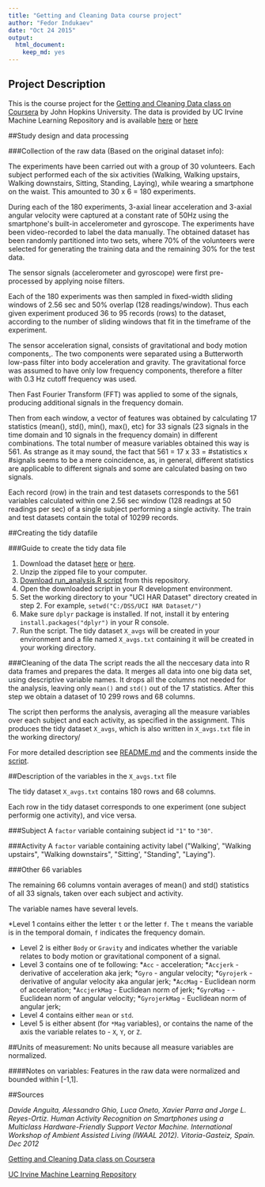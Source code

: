 ```yaml
---
title: "Getting and Cleaning Data course project"
author: "Fedor Indukaev"
date: "Oct 24 2015"
output:
  html_document:
    keep_md: yes
---
```


## Project Description
This is the course project for the [Getting and Cleaning Data class on Coursera](https://www.coursera.org/course/getdata) by John Hopkins University.
The data is provided by UC Irvine Machine Learning Repository and is available [here](http://archive.ics.uci.edu/ml/datasets/Human+Activity+Recognition+Using+Smartphones) or [here](https://d396qusza40orc.cloudfront.net/getdata%2Fprojectfiles%2FUCI%20HAR%20Dataset.zip)

##Study design and data processing

###Collection of the raw data
(Based on the original dataset info):

The experiments have been carried out with a group of 30 volunteers. Each subject performed each of the six activities  (Walking, Walking upstairs, Walking downstairs, Sitting, Standing, Laying), while wearing a smartphone on the waist. This amounted to 30 x 6 = 180 experiments.

During each of the 180 experiments, 3-axial linear acceleration and 3-axial angular velocity were captured at a constant rate of 50Hz using the smartphone's built-in accelerometer and gyroscope. The experiments have been video-recorded to label the data manually. The obtained dataset has been randomly partitioned into two sets, where 70% of the volunteers were selected for generating the training data and the remaining 30% for the test data.

The sensor signals (accelerometer and gyroscope) were first pre-processed by applying noise filters.

Each of the 180 experiments was then sampled in fixed-width sliding windows of 2.56 sec and 50% overlap (128 readings/window). Thus each given experiment produced 36 to 95 records (rows) to the dataset, according to the number of sliding windows that fit in the timeframe of the experiment.

The sensor acceleration signal, consists of gravitational and body motion components,. The two components were separated using a Butterworth low-pass filter into body acceleration and gravity. The gravitational force was assumed to have only low frequency components, therefore a filter with 0.3 Hz cutoff frequency was used.

Then Fast Fourier Transform (FFT) was applied to some of the signals, producing additional signals in the frequency domain.

Then from each window, a vector of features was obtained by calculating 17 statistics (mean(), std(), min(), max(), etc) for 33 signals (23 signals in the time domain and 10 signals in the frequency domain) in different combinations. The total number of measure variables obtained this way is 561. As strange as it may sound, the fact that 561 = 17 x 33 = #statistics x #signals seems to be a mere coincidence, as,  in general, different statistics are applicable to different signals and some are calculated basing on two signals.

Each record (row) in the train and test datasets corresponds to the 561 variables calculated within one 2.56 sec window (128 readings at 50 readings per sec) of a single subject performing a single activity. The train and test datasets contain the total of 10299 records.

##Creating the tidy datafile

###Guide to create the tidy data file
1. Download the dataset [here](http://archive.ics.uci.edu/ml/machine-learning-databases/00240/UCI%20HAR%20Dataset.zip) or [here](https://d396qusza40orc.cloudfront.net/getdata%2Fprojectfiles%2FUCI%20HAR%20Dataset.zip).
2. Unzip the zipped file to your computer.
3. [Download run_analysis.R script](https://github.com/gecko984/Getting-and-Cleaning-Data-Course-Project/blob/master/run_analysis.R)  from this repository. 
4. Open the downloaded script in your R development environment.
5. Set the working directory to your "UCI HAR Dataset" directory created in step 2. For example, `setwd("C:/DSS/UCI HAR Dataset/")` 
6. Make sure `dplyr` package is installed. If not, install it by entering `install.packages("dplyr")` in your R console.
7. Run the script. The tidy dataset `X_avgs` will be created in your environment and a file named `X_avgs.txt` containing it will be created in your working directory. 

###Cleaning of the data
The script reads the all the neccesary data into R data frames and prepares the data. It merges all data into one big data set, using descriptive variable names. It drops all the columns not needed for the analysis, leaving only `mean()` and `std()` out of the 17 statistics. After this step we obtain a dataset of 10 299 rows and 68 columns.

The script then performs the analysis, averaging all the measure variables over each subject and each activity, as specified in the assignment. This produces the tidy dataset `X_avgs`, which is also written in `X_avgs.txt` file in the working directory/

For more detailed description see [README.md](https://github.com/gecko984/Getting-and-Cleaning-Data-Course-Project/blob/master/README.md) and the comments inside the [script](https://github.com/gecko984/Getting-and-Cleaning-Data-Course-Project/blob/master/run_analysis.R).

##Description of the variables in the `X_avgs.txt` file

The tidy dataset `X_avgs.txt` contains 180 rows and 68 columns.

Each row in the tidy dataset corresponds to one experiment (one subject performig one activity), and vice versa.

###Subject
A `factor` variable containing subject id `"1"` to `"30"`.

###Activity
A `factor` variable containing activity label ("Walking', "Walking upstairs", "Walking downstairs", "Sitting', "Standing", "Laying").

###Other 66 variables

The remaining 66 columns vontain averages of mean() and std() statistics of all 33 signals, taken over each subject and activity.

The variable names have several levels.

*Level 1 contains either the letter `t` or the letter `f`. The `t` means the variable is in the temporal domain, `f` indicates the frequency domain.
* Level 2 is either `Body` or `Gravity` and indicates whether the variable relates to body motion or  gravitational component of a signal.
* Level 3 contains one of te following: 
  *`Acc` - acceleration;
  *`Accjerk` - derivative of acceleration aka jerk;
  *`Gyro` - angular velocity;
  *`Gyrojerk` - derivative of angular velocity aka angular jerk;
  *`AccMag` - Euclidean norm of acceleration;
  *`AccjerkMag` - Euclidean norm of jerk;
  *`GyroMag` -  - Euclidean norm of angular velocity;
  *`GyrojerkMag` - Euclidean norm of angular jerk;
* Level 4 contains either `mean` or `std`.
* Level 5 is either absent (for `*Mag` variables), or contains the name of the axis the variable relates to - `X`, `Y`, or `Z`.

##Units of measurement:
No units because all measure variables are normalized.

####Notes on variables:
Features in the raw data were normalized and bounded within [-1,1].



##Sources

*Davide Anguita, Alessandro Ghio, Luca Oneto, Xavier Parra and Jorge L. Reyes-Ortiz. Human Activity Recognition on Smartphones using a Multiclass Hardware-Friendly Support Vector Machine. International Workshop of Ambient Assisted Living (IWAAL 2012). Vitoria-Gasteiz, Spain. Dec 2012*

[Getting and Cleaning Data class on Coursera](https://www.coursera.org/course/getdata)

[UC Irvine Machine Learning Repository](http://archive.ics.uci.edu/ml/datasets/Human+Activity+Recognition+Using+Smartphones)


